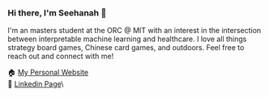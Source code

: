 ### Hi there, I'm Seehanah 👋

<!--
**seehanah-tang/seehanah-tang** is a ✨ _special_ ✨ repository because its `README.md` (this file) appears on your GitHub profile.

Here are some ideas to get you started:

- 🔭 I’m currently working on ...
- 🌱 I’m currently learning ...
- 👯 I’m looking to collaborate on ...
- 🤔 I’m looking for help with ...
- 💬 Ask me about ...
- 📫 How to reach me: ...
- 😄 Pronouns: ...
- ⚡ Fun fact: ...
-->
I'm an masters student at the ORC @ MIT with an interest in the intersection between interpretable machine learning and healthcare. I love all things strategy board games, Chinese card games, and outdoors. Feel free to reach out and connect with me!

🏠 [My Personal Website](https://seehanahtang.github.io/)\
👥 [Linkedin Page](https://www.linkedin.com/in/seehanah-tang/)\
<!-- 🎵 I'm a flutist in Brown University Orchestra (check us out [here](https://www.youtube.com/playlist?list=PLw0pLHFT40ys1yow07evb0_3sTMCDQzI1))! -->

